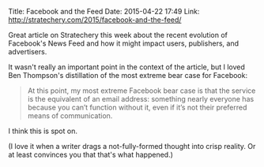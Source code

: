 Title: Facebook and the Feed
Date: 2015-04-22 17:49
Link: http://stratechery.com/2015/facebook-and-the-feed/

Great article on Stratechery this week about the recent evolution of Facebook's News Feed and how it might impact users, publishers, and advertisers.

It wasn't really an important point in the context of the article, but I loved Ben Thompson's distillation of the most extreme bear case for Facebook:

> At this point, my most extreme Facebook bear case is that the service is the equivalent of an email address: something nearly everyone has because you can’t function without it, even if it’s not their preferred means of communication.

I think this is spot on.

(I love it when a writer drags a not-fully-formed thought into crisp reality. Or at least convinces you that that's what happened.)